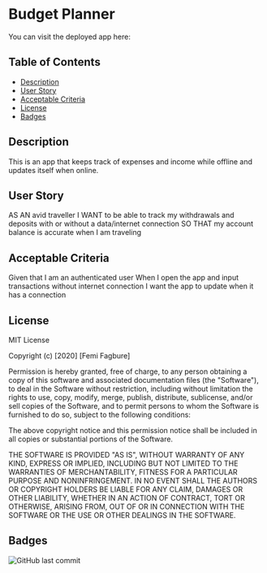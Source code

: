 # Budget Planner
You can visit the deployed app here:



## Table of Contents 

* [Description](#OverviewofProduct)
* [User Story](#UserStory)
* [Acceptable Criteria](#AcceptableCriteria) 
* [License](#License)
* [Badges](#Badges)

## Description
This is an app that keeps track of expenses and income while offline and updates itself when online.

## User Story
AS AN avid traveller
I WANT to be able to track my withdrawals and deposits with or without a data/internet connection
SO THAT my account balance is accurate when I am traveling

## Acceptable Criteria
Given that I am an authenticated user
When I open the app and input transactions without internet connection
I want the app to update when it has a connection

## License

MIT License

Copyright (c) [2020] [Femi Fagbure]

Permission is hereby granted, free of charge, to any person obtaining a copy
of this software and associated documentation files (the "Software"), to deal
in the Software without restriction, including without limitation the rights
to use, copy, modify, merge, publish, distribute, sublicense, and/or sell
copies of the Software, and to permit persons to whom the Software is
furnished to do so, subject to the following conditions:

The above copyright notice and this permission notice shall be included in all
copies or substantial portions of the Software.

THE SOFTWARE IS PROVIDED "AS IS", WITHOUT WARRANTY OF ANY KIND, EXPRESS OR
IMPLIED, INCLUDING BUT NOT LIMITED TO THE WARRANTIES OF MERCHANTABILITY,
FITNESS FOR A PARTICULAR PURPOSE AND NONINFRINGEMENT. IN NO EVENT SHALL THE
AUTHORS OR COPYRIGHT HOLDERS BE LIABLE FOR ANY CLAIM, DAMAGES OR OTHER
LIABILITY, WHETHER IN AN ACTION OF CONTRACT, TORT OR OTHERWISE, ARISING FROM,
OUT OF OR IN CONNECTION WITH THE SOFTWARE OR THE USE OR OTHER DEALINGS IN THE
SOFTWARE.


## Badges

![GitHub last commit](https://img.shields.io/github/last-commit/ofagbure/Budget-Planner)




